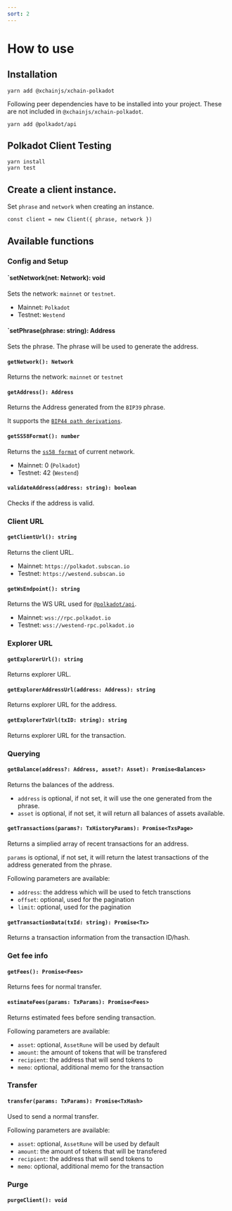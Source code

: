 ```yaml
---
sort: 2
---
```


# How to use

## Installation

```
yarn add @xchainjs/xchain-polkadot
```

Following peer dependencies have to be installed into your project. These are not included in `@xchainjs/xchain-polkadot`.

```
yarn add @polkadot/api
```

## Polkadot Client Testing

```
yarn install
yarn test
```

## Create a client instance.

Set `phrase` and `network` when creating an instance.

```
const client = new Client({ phrase, network })
```

## Available functions

### Config and Setup

#### `setNetwork(net: Network): void
Sets the network: `mainnet` or `testnet`.

* Mainnet: `Polkadot`
* Testnet: `Westend`

#### `setPhrase(phrase: string): Address
Sets the phrase. The phrase will be used to generate the address.

#### `getNetwork(): Network`
Returns the network: `mainnet` or `testnet`

#### `getAddress(): Address`
Returns the Address generated from the `BIP39` phrase.

It supports the [`BIP44 path derivations`](https://github.com/satoshilabs/slips/blob/master/slip-0044.md).

#### `getSS58Format(): number`
Returns the [`ss58 format`](https://polkadot.js.org/docs/keyring/start/ss58/) of current network.

* Mainnet: 0 (`Polkadot`)
* Testnet: 42 (`Westend`)

#### `validateAddress(address: string): boolean`
Checks if the address is valid.

### Client URL

#### `getClientUrl(): string`
Returns the client URL.

* Mainnet: `https://polkadot.subscan.io`
* Testnet: `https://westend.subscan.io`

#### `getWsEndpoint(): string`
Returns the WS URL used for [`@polkadot/api`](https://github.com/polkadot-js/api).

* Mainnet: `wss://rpc.polkadot.io`
* Testnet: `wss://westend-rpc.polkadot.io`

### Explorer URL

#### `getExplorerUrl(): string`
Returns explorer URL.

#### `getExplorerAddressUrl(address: Address): string`
Returns explorer URL for the address.

#### `getExplorerTxUrl(txID: string): string`
Returns explorer URL for the transaction.

### Querying

#### `getBalance(address?: Address, asset?: Asset): Promise<Balances>`
Returns the balances of the address.

* `address` is optional, if not set, it will use the one generated from the phrase.
* `asset` is optional, if not set, it will return all balances of assets available.

#### `getTransactions(params?: TxHistoryParams): Promise<TxsPage>`
Returns a simplied array of recent transactions for an address. 

`params` is optional, if not set, it will return the latest transactions of the address generated from the phrase.

Following parameters are available:
* `address`: the address which will be used to fetch transctions
* `offset`: optional, used for the pagination
* `limit`: optional, used for the pagination

#### `getTransactionData(txId: string): Promise<Tx>`
Returns a transaction information from the transaction ID/hash. 

### Get fee info

#### `getFees(): Promise<Fees>`
Returns fees for normal transfer.

#### `estimateFees(params: TxParams): Promise<Fees>`
Returns estimated fees before sending transaction.

Following parameters are available:
* `asset`: optional, `AssetRune` will be used by default
* `amount`: the amount of tokens that will be transfered
* `recipient`: the address that will send tokens to
* `memo`: optional, additional memo for the transaction

### Transfer

#### `transfer(params: TxParams): Promise<TxHash>`
Used to send a normal transfer.

Following parameters are available:
* `asset`: optional, `AssetRune` will be used by default
* `amount`: the amount of tokens that will be transfered
* `recipient`: the address that will send tokens to
* `memo`: optional, additional memo for the transaction

### Purge

#### `purgeClient(): void`
